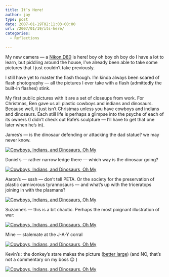 ```yaml
---
title: It’s Here!
author: jay
type: post
date: 2007-01-19T02:11:03+00:00
url: /2007/01/19/its-here/
categories:
  - Reflections

---
```

My new camera — a [Nikon D80][1] is here! boy oh boy oh boy do I have a lot to learn, but piddling around the house, I’ve already been able to take some pictures that I just couldn’t take previously.

I still have yet to master the flash though. I’m kinda always been scared of flash photography — all the pictures I ever take with a flash (admittedly the built-in flashes) stink.

My first public pictures with it are a set of closeups from work. For Christmas, Ben gave us all plastic cowboys and indians and dinosaurs. Because well, it just isn’t Christmas unless you have cowboys and indians and dinosaurs. Each still life is perhaps a glimpse into the psyche of each of its owners (I didn’t check out Rafe’s sculpture — I’ll have to get that one later when he’s in).

James’s — is the dinosaur defending or attacking the dad statue? we may never know.

[![Cowboys, Indians, and Dinosaurs, Oh My][2]][3]

Daniel’s — rather narrow ledge there — which way is the dinosaur going?

[![Cowboys, Indians, and Dinosaurs, Oh My][4]][5]

Aaron’s — sssh — don’t tell PETA. Or the society for the preservation of plastic carnivorous tyrannosaurs — and what’s up with the triceratops joining in with the plasmans?

[![Cowboys, Indians, and Dinosaurs, Oh My][6]][7]

Suzanne’s — this is a bit chaotic. Perhaps the most poignant illustration of war:

[![Cowboys, Indians, and Dinosaurs, Oh My][8]][9]

Mine — stalemate at the J-A-Y corral

[![Cowboys, Indians, and Dinosaurs, Oh My][10]][11]

Kevin’s : the donkey’s stare makes the picture ([better large][12]) (and NO, that’s not a commentary on my boss 😉 )

[![Cowboys, Indians, and Dinosaurs, Oh My][13]][14]

 [1]: http://www.bythom.com/d80review.htm
 [2]: http://farm1.static.flickr.com/142/362079815_1b17688156.jpg
 [3]: http://www.flickr.com/photos/rambleon/362079815/ (Photo Sharing)
 [4]: http://farm1.static.flickr.com/162/362080320_75410b781c.jpg
 [5]: http://www.flickr.com/photos/rambleon/362080320/ (Photo Sharing)
 [6]: http://farm1.static.flickr.com/156/362080539_582ee93b92.jpg
 [7]: http://www.flickr.com/photos/rambleon/362080539/ (Photo Sharing)
 [8]: http://farm1.static.flickr.com/164/362080861_b2697b28ce.jpg
 [9]: http://www.flickr.com/photos/rambleon/362080861/ (Photo Sharing)
 [10]: http://farm1.static.flickr.com/142/362079470_0d24173108.jpg
 [11]: http://www.flickr.com/photos/rambleon/362079470/ (Photo Sharing)
 [12]: http://www.flickr.com/photo_zoom.gne?id=362081155&size=l
 [13]: http://farm1.static.flickr.com/133/362081155_55024a4f9f.jpg
 [14]: http://www.flickr.com/photos/rambleon/362081155/ (Photo Sharing)